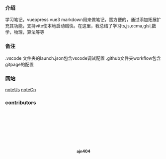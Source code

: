 ### 介绍
学习笔记，vueppress vue3 markdown用来做笔记，蛮方便的，通过添加拓展扩充其功能，支持vite使本地启动贼快。在这里，我总结了学习ts,js,ecma,glsl,数学，物理，算法等等

### 备注

.vscode 文件夹的launch.json包含vscode调试配置
.github文件夹workflow包含gitpage的配置

### 网站
[noteUs](https://ajn404.github.io/note)
[noteCn](https://ajn404.gitee.io/note)

### contributors
 
 <div class="user" style="display: flex;flex-direction: column;justify-content: center;align-items: center;gap:10px;font-size: .9em;"><a class="img" href="https://github.com/ajn404" style="background-image: url('https://ajn404.gitee.io/note/images%2Fhutao1.png');background-position: center center;background-size: cover;
background-repeat: no-repeat;width: 100px;height: 100px;border-radius: 50%;display: block;" target="_blank"></a>
<p style="text-align: center;font-weight: bold;">ajn404</p>
</div>
